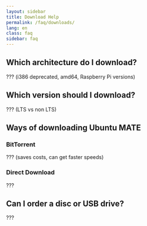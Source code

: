 ```yaml
---
layout: sidebar
title: Download Help
permalink: /faq/downloads/
lang: en
class: faq
sidebar: faq
---
```


## Which architecture do I download?

??? (i386 deprecated, amd64, Raspberry Pi versions)


## Which version should I download?

??? (LTS vs non LTS)


## Ways of downloading Ubuntu MATE

### BitTorrent

??? (saves costs, can get faster speeds)

### Direct Download

???


## Can I order a disc or USB drive?

???
